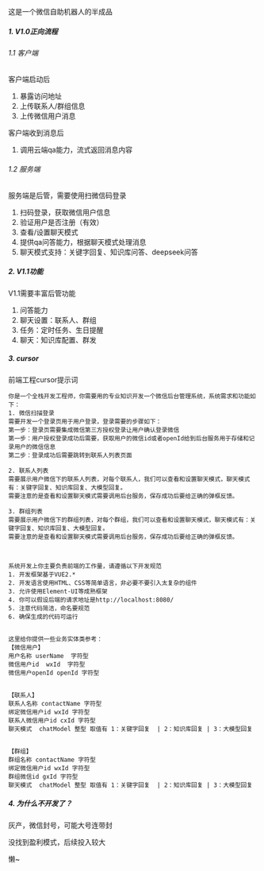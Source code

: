 这是一个微信自助机器人的半成品

##### 1. V1.0正向流程

###### 1.1 客户端

客户端启动后

1. 暴露访问地址
2. 上传联系人/群组信息
3. 上传微信用户消息



客户端收到消息后

1. 调用云端qa能力，流式返回消息内容



###### 1.2 服务端

服务端是后管，需要使用扫微信码登录

1. 扫码登录，获取微信用户信息
2. 验证用户是否注册（有效）
3. 查看/设置聊天模式
4. 提供qa问答能力，根据聊天模式处理消息
5. 聊天模式支持：关键字回复、知识库问答、deepseek问答



##### 2. V1.1功能

V1.1需要丰富后管功能

1. 问答能力
2. 聊天设置：联系人、群组
3. 任务：定时任务、生日提醒
4. 聊天：知识库配置、群发



##### 3. cursor

前端工程cursor提示词

```
你是一个全栈开发工程师，你需要用的专业知识开发一个微信后台管理系统，系统需求和功能如下：
1. 微信扫描登录
需要开发一个登录页用于用户登录，登录需要的步骤如下：
第一步：登录页需要集成微信第三方授权登录让用户确认登录微信
第一步：用户授权登录成功后需要，获取用户的微信id或者openId给到后台服务用于存储和记录用户的微信信息
第二步：登录成功后需要跳转到联系人列表页面

2. 联系人列表
需要展示用户微信下的联系人列表，对每个联系人，我们可以查看和设置聊天模式，聊天模式有：关键字回复、知识库回复、大模型回复。
需要注意的是查看和设置聊天模式需要调用后台服务，保存成功后要给正确的弹框反馈。

3. 群组列表
需要展示用户微信下的群组列表，对每个群组，我们可以查看和设置聊天模式，聊天模式有：关键字回复、知识库回复、大模型回复。
需要注意的是查看和设置聊天模式需要调用后台服务，保存成功后要给正确的弹框反馈。



系统开发上你主要负责前端的工作量，请遵循以下开发规范
1. 开发框架基于VUE2.*
2. 开发语言使用HTML、CSS等简单语言，非必要不要引入太复杂的组件
3. 允许使用Element-UI等成熟框架
4. 你可以假设后端的请求地址是http://localhost:8080/
5. 注意代码简洁，命名要规范
6. 确保生成的代码可运行


这里给你提供一些业务实体类参考：
【微信用户】
用户名称 userName  字符型
微信用户id  wxId  字符型
微信用户openId openId 字符型


【联系人】
联系人名称 contactName 字符型
绑定微信用户id wxId 字符型
联系人微信用户id cxId 字符型
聊天模式  chatModel 整型 取值有 1：关键字回复  | 2：知识库回复 | 3：大模型回复


【群组】
群组名称 contactName 字符型
绑定微信用户id wxId 字符型
群组微信id gxId 字符型
聊天模式  chatModel 整型 取值有 1：关键字回复  | 2：知识库回复 | 3：大模型回复
```



##### 4. 为什么不开发了？

灰产，微信封号，可能大号连带封

没找到盈利模式，后续投入较大

懒~